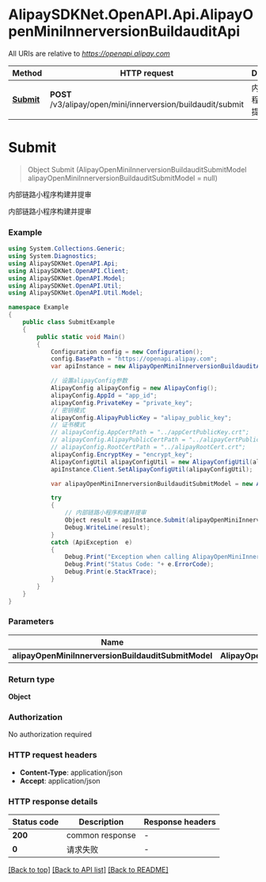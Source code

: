 # AlipaySDKNet.OpenAPI.Api.AlipayOpenMiniInnerversionBuildauditApi

All URIs are relative to *https://openapi.alipay.com*

Method | HTTP request | Description
------------- | ------------- | -------------
[**Submit**](AlipayOpenMiniInnerversionBuildauditApi.md#submit) | **POST** /v3/alipay/open/mini/innerversion/buildaudit/submit | 内部链路小程序构建并提审


<a name="submit"></a>
# **Submit**
> Object Submit (AlipayOpenMiniInnerversionBuildauditSubmitModel alipayOpenMiniInnerversionBuildauditSubmitModel = null)

内部链路小程序构建并提审

内部链路小程序构建并提审

### Example
```csharp
using System.Collections.Generic;
using System.Diagnostics;
using AlipaySDKNet.OpenAPI.Api;
using AlipaySDKNet.OpenAPI.Client;
using AlipaySDKNet.OpenAPI.Model;
using AlipaySDKNet.OpenAPI.Util;
using AlipaySDKNet.OpenAPI.Util.Model;

namespace Example
{
    public class SubmitExample
    {
        public static void Main()
        {
            Configuration config = new Configuration();
            config.BasePath = "https://openapi.alipay.com";
            var apiInstance = new AlipayOpenMiniInnerversionBuildauditApi(config);

            // 设置alipayConfig参数
            AlipayConfig alipayConfig = new AlipayConfig();
            alipayConfig.AppId = "app_id";
            alipayConfig.PrivateKey = "private_key";
            // 密钥模式
            alipayConfig.AlipayPublicKey = "alipay_public_key";
            // 证书模式
            // alipayConfig.AppCertPath = "../appCertPublicKey.crt";
            // alipayConfig.AlipayPublicCertPath = "../alipayCertPublicKey_RSA2.crt";
            // alipayConfig.RootCertPath = "../alipayRootCert.crt";
            alipayConfig.EncryptKey = "encrypt_key";
            AlipayConfigUtil alipayConfigUtil = new AlipayConfigUtil(alipayConfig);
            apiInstance.Client.SetAlipayConfigUtil(alipayConfigUtil);

            var alipayOpenMiniInnerversionBuildauditSubmitModel = new AlipayOpenMiniInnerversionBuildauditSubmitModel(); // AlipayOpenMiniInnerversionBuildauditSubmitModel |  (optional) 

            try
            {
                // 内部链路小程序构建并提审
                Object result = apiInstance.Submit(alipayOpenMiniInnerversionBuildauditSubmitModel);
                Debug.WriteLine(result);
            }
            catch (ApiException  e)
            {
                Debug.Print("Exception when calling AlipayOpenMiniInnerversionBuildauditApi.Submit: " + e.Message );
                Debug.Print("Status Code: "+ e.ErrorCode);
                Debug.Print(e.StackTrace);
            }
        }
    }
}
```

### Parameters

Name | Type | Description  | Notes
------------- | ------------- | ------------- | -------------
 **alipayOpenMiniInnerversionBuildauditSubmitModel** | **AlipayOpenMiniInnerversionBuildauditSubmitModel**|  | [optional] 

### Return type

**Object**

### Authorization

No authorization required

### HTTP request headers

 - **Content-Type**: application/json
 - **Accept**: application/json


### HTTP response details
| Status code | Description | Response headers |
|-------------|-------------|------------------|
| **200** | common response |  -  |
| **0** | 请求失败 |  -  |

[[Back to top]](#) [[Back to API list]](../README.md#documentation-for-api-endpoints) [[Back to README]](../README.md)

